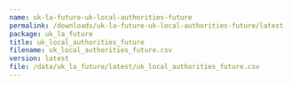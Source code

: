 ```yaml
---
name: uk-la-future-uk-local-authorities-future
permalink: /downloads/uk-la-future-uk-local-authorities-future/latest
package: uk_la_future
title: uk_local_authorities_future
filename: uk_local_authorities_future.csv
version: latest
file: /data/uk_la_future/latest/uk_local_authorities_future.csv
---
```

